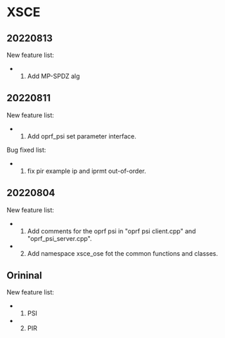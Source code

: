# XSCE

## 20220813
New feature list:
- 1. Add MP-SPDZ alg

## 20220811
New feature list:
- 1. Add oprf_psi set parameter interface.

Bug fixed list:
- 1. fix pir example ip and iprmt out-of-order.

## 20220804
New feature list:
- 1. Add comments for the oprf psi in "oprf psi client.cpp" and "oprf_psi_server.cpp".
- 2. Add namespace xsce_ose fot the common functions and classes.

## Orininal
New feature list:
- 1. PSI
- 2. PIR
